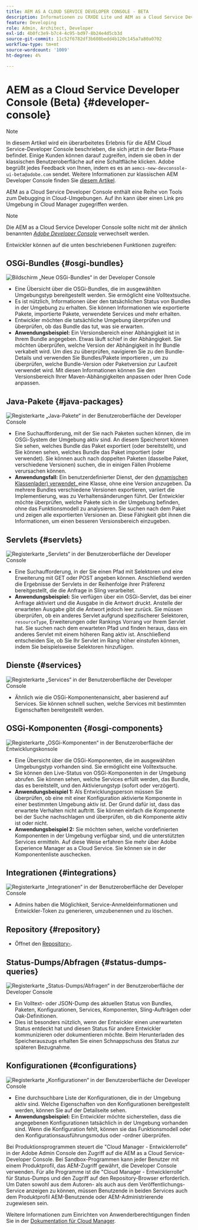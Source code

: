```yaml
---
title: AEM AS A CLOUD SERVICE DEVELOPER CONSOLE - BETA
description: Informationen zu CRXDE Lite und AEM as a Cloud Service Developer Console.
feature: Developing
role: Admin, Architect, Developer
exl-id: 4b0fc3e9-b7c4-4c95-bd97-8b24e4d5cb3d
source-git-commit: 11c52f6782df3b608bedd4b120c145a7a80a0702
workflow-type: tm+mt
source-wordcount: '1009'
ht-degree: 4%

---
```


# AEM as a Cloud Service Developer Console (Beta) {#developer-console}

>[!NOTE]
>
>In diesem Artikel wird ein überarbeitetes Erlebnis für die AEM Cloud Service-Developer Console beschrieben, die sich jetzt in der Beta-Phase befindet. Einige Kunden können darauf zugreifen, indem sie oben in der klassischen Benutzeroberfläche auf eine Schaltfläche klicken. Adobe begrüßt jedes Feedback von Ihnen, indem es es an `aemcs-new-devconsole-ui-beta@adobe.com` sendet. Weitere Informationen zur klassischen AEM Developer Console finden Sie [diesem Artikel](/help/implementing/developing/introduction/development-guidelines.md#crxde-lite-and-developer-console).

AEM as a Cloud Service Developer Console enthält eine Reihe von Tools zum Debugging in Cloud-Umgebungen. Auf ihn kann über einen Link pro Umgebung in Cloud Manager zugegriffen werden.

>[!NOTE]
>Die AEM as a Cloud Service Developer Console sollte nicht mit der ähnlich benannten [*Adobe Developer Console*](https://developer.adobe.com/developer-console/) verwechselt werden.
>


<!--
There are multiple ways of accessing it:

1. Launch from Cloud Manager  

1. Type a url that can be determined by adjusting the Author or Publish service urls as follows:
   ```  
   https://dev-console/-<namespace>.<cluster>.dev.adobeaemcloud.com
   ```  

1. As a shortcut, the following Cloud Manager CLI command can be used to launch the AEM as a Cloud Service Developer Console based on an environment parameter described below:    
   ```
   aio cloudmanager:open-developer-console <ENVIRONMENTID> --programId <PROGRAMID>
   ```
-->

Entwickler können auf die unten beschriebenen Funktionen zugreifen:

## OSGi-Bundles {#osgi-bundles}

![Bildschirm „Neue OSGi-Bundles“ in der Developer Console](/help/implementing/developing/introduction/assets/osgi-bundles.png)

* Eine Übersicht über die OSGi-Bundles, die im ausgewählten Umgebungstyp bereitgestellt werden. Sie ermöglicht eine Volltextsuche.
* Es ist nützlich, Informationen über den tatsächlichen Status von Bundles in der Umgebung zu erhalten. Sie können Informationen wie exportierte Pakete, importierte Pakete, verwendete Services und mehr erhalten.
* Entwickler möchten die tatsächliche Umgebung überprüfen und überprüfen, ob das Bundle das tut, was sie erwarten.
* **Anwendungsbeispiel:** Ein Versionsbereich einer Abhängigkeit ist in Ihrem Bundle angegeben. Etwas läuft schief in der Abhängigkeit. Sie möchten überprüfen, welche Version der Abhängigkeit in Ihr Bundle verkabelt wird. Um dies zu überprüfen, navigieren Sie zu den Bundle-Details und verwenden Sie Bundles/Pakete importieren , um zu überprüfen, welche Bundle-Version oder Paketversion zur Laufzeit verwendet wird. Mit diesen Informationen können Sie den Versionsbereich Ihrer Maven-Abhängigkeiten anpassen oder Ihren Code anpassen.

## Java-Pakete {#java-packages}

![Registerkarte „Java-Pakete“ in der Benutzeroberfläche der Developer Console](/help/implementing/developing/introduction/assets/java-packages-dev-console-ui.png)

* Eine Suchaufforderung, mit der Sie nach Paketen suchen können, die im OSGi-System der Umgebung aktiv sind. An diesem Speicherort können Sie sehen, welches Bundle das Paket exportiert (oder bereitstellt), und Sie können sehen, welches Bundle das Paket importiert (oder verwendet). Sie können auch nach doppelten Paketen (dasselbe Paket, verschiedene Versionen) suchen, die in einigen Fällen Probleme verursachen können.
* **Anwendungsfall:** Ein benutzerdefinierter Dienst, der den [dynamischen Klassenlader) verwendet, ](https://sling.apache.org/apidocs/sling9/org/apache/sling/commons/classloader/DynamicClassLoaderManager.html) eine Klasse, ohne eine Version anzugeben. Da mehrere Bundles verschiedene Versionen exportieren, variiert die Implementierung, was zu Verhaltensänderungen führt. Der Entwickler möchte überprüfen, welche Pakete sich in der Umgebung befinden, ohne das Funktionsmodell zu analysieren. Sie suchen nach dem Paket und zeigen alle exportierten Versionen an. Diese Fähigkeit gibt ihnen die Informationen, um einen besseren Versionsbereich einzugeben.

## Servlets {#servlets}

![Registerkarte „Servlets“ in der Benutzeroberfläche der Developer Console](/help/implementing/developing/introduction/assets/servlets-dev-console-ui.png)

* Eine Suchaufforderung, in der Sie einen Pfad mit Selektoren und eine Erweiterung mit GET oder POST angeben können. Anschließend werden die Ergebnisse der Servlets in der Reihenfolge ihrer Präferenz bereitgestellt, die die Anfrage in Sling verarbeitet.
* **Anwendungsbeispiel:** Sie verfügen über ein OSGi-Servlet, das bei einer Anfrage aktiviert und die Ausgabe in die Antwort druckt. Anstelle der erwarteten Ausgabe gibt die Antwort jedoch leer zurück. Sie müssen überprüfen, ob ein anderes Servlet aufgrund spezifischerer Selektoren, `resourceType`, Erweiterungen oder Rankings Vorrang vor Ihrem Servlet hat. Sie suchen nach dem erwarteten Pfad und finden heraus, dass ein anderes Servlet mit einem höheren Rang aktiv ist. Anschließend entscheiden Sie, ob Sie Ihr Servlet im Rang höher einstufen können, indem Sie beispielsweise Selektoren hinzufügen.

## Dienste {#services}

![Registerkarte „Services“ in der Benutzeroberfläche der Developer Console](/help/implementing/developing/introduction/assets/services-dev-console.png)

* Ähnlich wie die OSGi-Komponentenansicht, aber basierend auf Services. Sie können schnell suchen, welche Services mit bestimmten Eigenschaften bereitgestellt werden.

## OSGi-Komponenten {#osgi-components}

![Registerkarte „OSGi-Komponenten“ in der Benutzeroberfläche der Entwicklungskonsole](/help/implementing/developing/introduction/assets/osgi-components-dev-console.png)

* Eine Übersicht über die OSGi-Komponenten, die im ausgewählten Umgebungstyp vorhanden sind. Sie ermöglicht eine Volltextsuche.
* Sie können den Live-Status von OSGi-Komponenten in der Umgebung abrufen. Sie können sehen, welche Services erfüllt werden, das Bundle, das es bereitstellt, und den Aktivierungstyp (sofort oder verzögert).
* **Anwendungsbeispiel 1:** Als Entwicklungsperson müssen Sie überprüfen, ob eine mit einer Konfiguration aktivierte Komponente in einer bestimmten Umgebung aktiv ist. Der Grund dafür ist, dass das erwartete Verhalten nicht auftritt. Sie können einfach die Komponente bei der Suche nachschlagen und überprüfen, ob die Komponente aktiv ist oder nicht.
* **Anwendungsbeispiel 2:** Sie möchten sehen, welche vordefinierten Komponenten in der Umgebung verfügbar sind, und die unterstützten Services ermitteln. Auf diese Weise erfahren Sie mehr über Adobe Experience Manager as a Cloud Service. Sie können sie in der Komponentenliste auschecken.

## Integrationen {#integrations}

![Registerkarte „Integrationen“ in der Benutzeroberfläche der Developer Console](/help/implementing/developing/introduction/assets/integrations-dev-console-ui.png)

* Admins haben die Möglichkeit, Service-Anmeldeinformationen und Entwickler-Token zu generieren, umzubenennen und zu löschen.

## Repository {#repository}

* Öffnet den [Repository-](/help/implementing/developing/tools/repository-browser.md).

## Status-Dumps/Abfragen {#status-dumps-queries}

![Registerkarte „Status-Dumps/Abfragen“ in der Benutzeroberfläche der Developer Console](/help/implementing/developing/introduction/assets/status-dumps-queries.png)

* Ein Volltext- oder JSON-Dump des aktuellen Status von Bundles, Paketen, Konfigurationen, Services, Komponenten, Sling-Aufträgen oder Oak-Definitionen.
* Dies ist besonders nützlich, wenn der Entwickler einen unerwarteten Status entdeckt hat und diesen Status für andere Entwickler kommunizieren oder dokumentieren möchte. Beim Herunterladen des Speicherauszugs erhalten Sie einen Schnappschuss des Status zur späteren Bezugnahme.

## Konfigurationen {#configurations}

![Registerkarte „Konfigurationen“ in der Benutzeroberfläche der Developer Console](/help/implementing/developing/introduction/assets/configurations-dev-console.png)

* Eine durchsuchbare Liste der Konfigurationen, die in der Umgebung aktiv sind. Welche Eigenschaften von den Konfigurationen bereitgestellt werden, können Sie auf der Detailseite sehen.
* **Anwendungsbeispiel:** Ein Entwickler möchte sicherstellen, dass die angegebenen Konfigurationen tatsächlich in der Umgebung vorhanden sind. Wenn die Konfiguration fehlt, können sie das Funktionsmodell oder den Konfigurationsausführungsmodus oder -ordner überprüfen.

Bei Produktionsprogrammen steuert die &quot;Cloud Manager - Entwicklerrolle“ in der Adobe Admin Console den Zugriff auf die AEM as a Cloud Service-Developer Console. Bei Sandbox-Programmen kann jeder Benutzer mit einem Produktprofil, das AEM-Zugriff gewährt, die Developer Console verwenden. Für alle Programme ist die &quot;Cloud Manager - Entwicklerrolle“ für Status-Dumps und den Zugriff auf den Repository-Browser erforderlich. Um Daten sowohl aus dem Autoren- als auch aus dem Veröffentlichungs-Service anzeigen zu können, müssen Benutzende in beiden Services auch dem Produktprofil AEM-Benutzende oder AEM-Administrierende zugewiesen sein.

Weitere Informationen zum Einrichten von Anwenderberechtigungen finden Sie in der [Dokumentation für Cloud Manager](https://experienceleague.adobe.com/de/docs/experience-manager-cloud-manager/content/requirements/users-and-roles).

